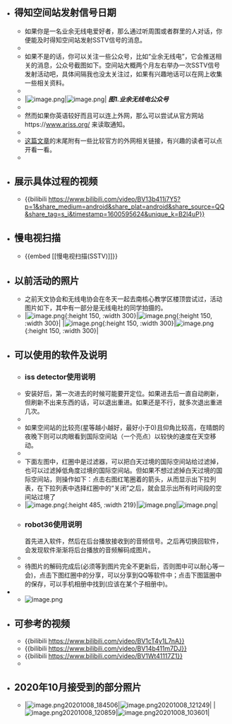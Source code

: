 - ## 得知空间站发射信号日期
	- 如果你是一名业余无线电爱好者，那么通过听周围或者群里的人对话，你便能及时得知空间站发射SSTV信号的消息。
	-
	- 如果不是的话，你可以关注一些公众号，比如“业余无线电”，它会推送相关的消息，公众号截图如下。空间站大概两个月左右举办一次SSTV信号发射活动吧，具体间隔我也没太关注过，如果有兴趣地话可以在网上收集一些相关资料。
	-
	- |![image.png](../assets/接收国际空间站过境/业余无线电公众号1.png)|![image.png](../assets/接收国际空间站过境/业余无线电公众号2.png)|
	  _**图1.业余无线电公众号**_
	-
	- 然而如果你英语较好而且可以连上外网，那么可以尝试从官方网站https://www.ariss.org/ 来读取通知。
	-
	- [这篇文章](http://mp.weixin.qq.com/s?\_\_biz=MzI3MDk4NDAwNA==&mid=2247488116&idx=1&sn=6964e1399a5d200e72fd6763efe17d3e&chksm=eac9e45fddbe6d491a8610b864853b1157a3ce2a902764b9b643c4a33ea585109b231f12e8e9&mpshare=1&scene=23&srcid=1004KzuFRtnEesdeUt5I1aeb&sharer\_sharetime=1602169464377&sharer\_shareid=7b2e9d923806478e26f007612c7b0b77#rd)的末尾附有一些比较官方的外网相关链接，有兴趣的读者可以点开看一看。
	-
- ## 展示具体过程的视频
	- {{bilibili https://www.bilibili.com/video/BV13b411j7Y5?p=1&share_medium=android&share_plat=android&share_source=QQ&share_tag=s_i&timestamp=1600595624&unique_k=B2l4uP}}
- ## 慢电视扫描
	- {{embed [[慢电视扫描(SSTV)]]}}
- ## 以前活动的照片
	- 之前天文协会和无线电协会在冬天一起去南核心教学区楼顶尝试过，活动图片如下，其中有一部分是无线电社的同学拍摄的。
	- |![image.png](../assets/接收国际空间站过境/活动照片1.png){:height 150, :width 300}|![image.png](../assets/接收国际空间站过境/活动照片2.png){:height 150, :width 300}|
	  |![image.png](../assets/接收国际空间站过境/活动照片3.png){:height 150, :width 300}|![image.png](../assets/接收国际空间站过境/活动照片4.png){:height 150, :width 300}|
- ## 可以使用的软件及说明
	- ### iss detector使用说明
	- 安装好后，第一次进去的时候可能要开定位。如果进去后一直自动刷新，但刷新不出来东西的话，可以退出重进。如果还是不行，就多次退出重进几次。
	-
	- 如果空间站的比较亮(星等越小越好，最好小于0)且仰角比较高，在晴朗的夜晚下则可以肉眼看到国际空间站（一个亮点）以较快的速度在天空移动。
	-
	- 下面左图中，红圈中是过滤器，可以把白天过境的国际空间站给过滤掉，也可以过滤掉低角度过境的国际空间站。但如果不想过滤掉白天过境的国际空间站，则操作如下：点击右图红笔圈着的箭头，从而显示出下拉列表，在下拉列表中选择红圈中的“关闭”之后，就会显示出所有时间段的空间站过境了
	- |![image.png](../assets/接收国际空间站过境/issDetector1.png){:height 485, :width 219}|![image.png](../assets/接收国际空间站过境/issDetector2.png)|![image.png](../assets/接收国际空间站过境/issDetector3.png)|
	- ### robot36使用说明
	  首先进入软件，然后在后台播放接收到的音频信号。之后再切换回软件，会发现软件渐渐将后台播放的音频解码成图片。
	-
	- 待图片的解码完成后(必须等到图片完全不更新后，否则图中可以耐心等一会)，点击下图红圈中的分享，可以分享到QQ等软件中；点击下图篮圈中的保存，可以手机相册中找到(应该在某个子相册中)。
-
	- ![image.png](../assets/接收国际空间站过境/robot36.png)
- ## 可参考的视频
	- {{bilibili https://www.bilibili.com/video/BV1cT4y1L7nA}}
	- {{bilibili https://www.bilibili.com/video/BV14b411m7DJ}}
	- {{bilibili https://www.bilibili.com/video/BV1Wt41117Z1}}
	-
- ## 2020年10月接受到的部分照片
	- |![image.png](../assets/接收国际空间站过境/部分照片1.png)20201008_184506|![image.png](../assets/接收国际空间站过境/部分照片2.png)20201008_121249|
	  |![image.png](../assets/接收国际空间站过境/部分照片3.png)20201008_120859|![image.png](../assets/接收国际空间站过境/部分照片4.png)20201008_103601|